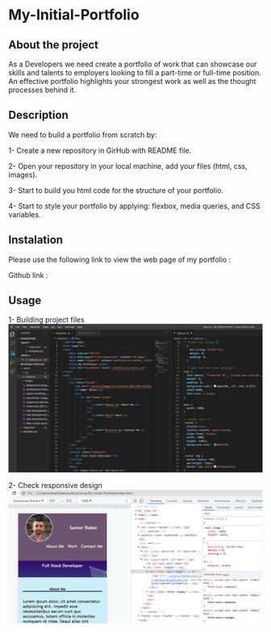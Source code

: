 # My-Initial-Portfolio

## About the project

As a Developers we need create a  portfolio of work that can showcase our skills and talents to employers looking to fill a part-time or full-time position. An effective portfolio highlights your strongest work as well as the thought processes behind it.

## Description

We need to build a portfolio from scratch by:

1- Create a new repository in GirHub with README file.

2- Open your repository in your local machine, add your files (html, css, images).

3- Start to build you html code for the structure of your portfolio.

4- Start to style your portfolio by applying: flexbox, media queries, and CSS variables.

## Instalation

Please use the following link to view the web page of my portfolio : 

Github link : 

## Usage

1- Building project files ![alt text](assets/images/portfolio-screenshot-1.png)

2- Check responsive design ![alt text](assets/images/inspect-screenshot.png)

